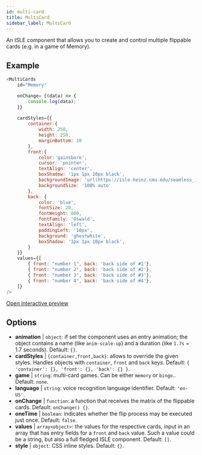 ```yaml
---
id: multi-card 
title: MultiCard
sidebar_label: MultiCard
---
```


An ISLE component that allows you to create and control multiple flippable cards (e.g. in a game of Memory).

## Example

``` js
<MultiCards
    id="Memory"

    onChange= {(data) => {
        console.log(data);
    }}
    
    cardStyles={{
        container:{
            width: 250,
            height: 250,
            marginBottom: 10
        },
        front:{
            color:'gainsboro',
            cursor: 'pointer',
            textAlign: 'center',
            boxShadow: '1px 1px 10px black',
            backgroundImage: 'url(https://isle.heinz.cmu.edu/seamless_1543575455035.png)',
            backgroundSize: '100% auto'
        },
        back: {
            color: 'blue',
            fontSize: 20,
            fontWeight: 800,
            fontFamily: 'Oswald',
            textAlign: 'left',
            paddingLeft: '10px',
            background: 'ghostwhite',
            boxShadow: '1px 1px 10px black',
        }
    }}
    values={[
        { front: "number 1", back: 'back side of #1'},
        { front: "number 2", back: 'back side of #2'},
        { front: "number 3", back: 'back side of #3'},
        { front: "number 4", back: 'back side of #4'},
    ]}
/>
``` 

[Open interactive preview](https://isle.heinz.cmu.edu/components/multi-cards/)

## Options

* __animation__ | `object`: if set the component uses an entry animation; the object contains a name (like `anim-scale-up`) and a duration (like `1.7s` = 1.7 seconds). Default: `{}`.
* __cardStyles__ | `{container,front,back}`: allows to override the given styles. Handles objects with  `container`, `front` and `back` keys. Default: `{
  'container': {},
  'front': {},
  'back': {}
}`.
* __game__ | `string`: multi-card games. Can be either `memory` or `bingo`.. Default: `none`.
* __language__ | `string`: voice recognition language identifier. Default: `'en-US'`.
* __onChange__ | `function`: a function that receives the matrix of the flippable cards. Default: `onChange() {}`.
* __oneTime__ | `boolean`: indicates whether the flip process may be executed just once. Default: `false`.
* __values__ | `array<object>`: the values for the respective cards, input in an array that has entry fields for a `front` and `back` value. Such a value could be a string, but also a full fledged ISLE component. Default: `[]`.
* __style__ | `object`: CSS inline styles. Default: `{}`.

